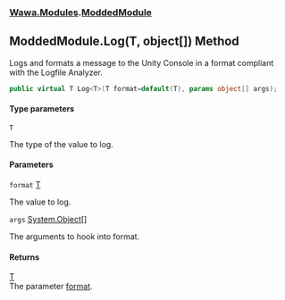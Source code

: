 ### [Wawa.Modules](Wawa.Modules.md 'Wawa.Modules').[ModdedModule](ModdedModule.md 'Wawa.Modules.ModdedModule')

## ModdedModule.Log<T>(T, object[]) Method

Logs and formats a message to the Unity Console in a format compliant with the Logfile Analyzer.

```csharp
public virtual T Log<T>(T format=default(T), params object[] args);
```
#### Type parameters

<a name='Wawa.Modules.ModdedModule.Log_T_(T,object[]).T'></a>

`T`

The type of the value to log.
#### Parameters

<a name='Wawa.Modules.ModdedModule.Log_T_(T,object[]).format'></a>

`format` [T](ModdedModule.Log.icB6E+1Ogk34YLaSRClvVg.md#Wawa.Modules.ModdedModule.Log_T_(T,object[]).T 'Wawa.Modules.ModdedModule.Log<T>(T, object[]).T')

The value to log.

<a name='Wawa.Modules.ModdedModule.Log_T_(T,object[]).args'></a>

`args` [System.Object](https://docs.microsoft.com/en-us/dotnet/api/System.Object 'System.Object')[[]](https://docs.microsoft.com/en-us/dotnet/api/System.Array 'System.Array')

The arguments to hook into format.

#### Returns
[T](ModdedModule.Log.icB6E+1Ogk34YLaSRClvVg.md#Wawa.Modules.ModdedModule.Log_T_(T,object[]).T 'Wawa.Modules.ModdedModule.Log<T>(T, object[]).T')  
The parameter [format](ModdedModule.Log.icB6E+1Ogk34YLaSRClvVg.md#Wawa.Modules.ModdedModule.Log_T_(T,object[]).format 'Wawa.Modules.ModdedModule.Log<T>(T, object[]).format').